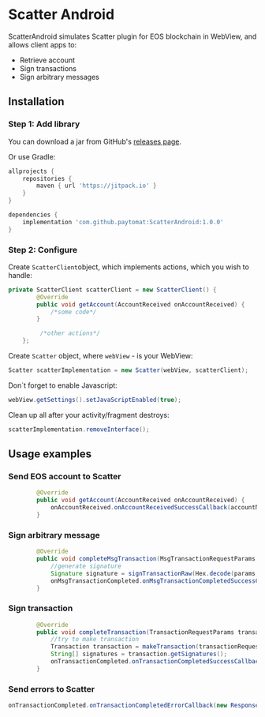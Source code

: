 Scatter Android
==============
ScatterAndroid simulates Scatter plugin for EOS blockchain in WebView, and allows client apps to:
- Retrieve account
- Sign transactions
- Sign arbitrary messages
 
## Installation
### Step 1: Add library
You can download a jar from GitHub's [releases page](https://github.com/paytomat/ScatterAndroid/releases).

Or use Gradle:
```groovy
allprojects {
    repositories {
        maven { url 'https://jitpack.io' }
    }
}

dependencies {
    implementation 'com.github.paytomat:ScatterAndroid:1.0.0'
}
``` 

### Step 2: Configure
Create ```ScatterClient```object, which implements actions, which you wish to handle:
```java
private ScatterClient scatterClient = new ScatterClient() {
        @Override
        public void getAccount(AccountReceived onAccountReceived) {
            /*some code*/
        }

         /*other actions*/
    };
``` 

Create ```Scatter``` object, where ```webView``` - is your WebView:
 ```java
 Scatter scatterImplementation = new Scatter(webView, scatterClient);
 ```
 
 Don`t forget to enable Javascript:
 ```java
 webView.getSettings().setJavaScriptEnabled(true);
 ```
 
 Clean up all after your activity/fragment destroys:
 ```java
 scatterImplementation.removeInterface();
 ```

## Usage examples

### Send EOS account to Scatter
```java
        @Override
        public void getAccount(AccountReceived onAccountReceived) {
            onAccountReceived.onAccountReceivedSuccessCallback(accountName);
        }
```

### Sign arbitrary message
```java
        @Override
        public void completeMsgTransaction(MsgTransactionRequestParams params, MsgTransactionCompleted onMsgTransactionCompleted) {
            //generate signature
            Signature signature = signTransactionRaw(Hex.decode(params.getData()), privateKey).getSignature();
            onMsgTransactionCompleted.onMsgTransactionCompletedSuccessCallback(signature.toString());
        }
```
### Sign transaction
```java
        @Override
        public void completeTransaction(TransactionRequestParams transactionRequestParams, TransactionCompleted onTransactionCompleted) {
            //try to make transaction
            Transaction transaction = makeTransaction(transactionRequestParams, privateKey);
            String[] signatures = transaction.getSignatures();
            onTransactionCompleted.onTransactionCompletedSuccessCallback(signatures);
        }
```
### Send errors to Scatter 
```java
onTransactionCompleted.onTransactionCompletedErrorCallback(new ResponseCodeInfo(ResponseType.UNKNOWN_ERROR, ResponseCode.UNKNOWN_ERROR), "Error");
```
